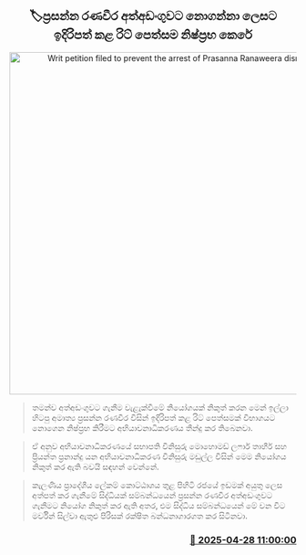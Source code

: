 <p align='center'><b><h2 align='center' title='Writ petition filed to prevent the arrest of Prasanna Ranaweera dismissed'>🏷ප්‍රසන්න රණවීර අත්අඩංගුවට නොගන්නා ලෙසට ඉදිරිපත් කළ රිට් පෙත්සම නිෂ්ප්‍රභ කෙරේ</h2></b></p>
<p align='center'><img src='https://helakuru.sgp1.cdn.digitaloceanspaces.com/esana/images/lib/prasanna-ranaweera-archived.jpg' width='600' alt='Writ petition filed to prevent the arrest of Prasanna Ranaweera dismissed'></p>

> තමන්ව අත්අඩංගුවට ගැනීම වැළැක්වීමේ නියෝගයක් නිකුත් කරන මෙන් ඉල්ලා හිටපු අමාත්‍ය ප්‍රසන්න රණවීර විසින් ඉදිරිපත් කළ රිට් පෙත්සමක් විභාගයට නොගෙන නිෂ්ප්‍රභ කිරීමට අභියාචනාධිකරණය තීන්දු කර තිබෙනවා.

> ඒ අනුව අභියාචනාධිකරණයේ සභාපති විනිසුරු මොහොමඩ් ලෆාර් තාහීර් සහ ප්‍රියන්ත ප්‍රනාන්දු යන අභියාචනාධිකරණ විනිසුරු මඩුල්ල විසින් මෙම නියෝගය නිකුත් කර ඇති බවයි සඳහන් වෙන්නේ.

> ‍කැලණිය ප්‍රාදේශීය ලේකම් කොට්ඨාශය තුළ පිහිටි රජයේ ඉඩමක් අයුතු ලෙස අත්පත් කර ගැනීමේ සිද්ධියක් සම්බන්ධයෙන් ප්‍රසන්න රණවීර අත්අඩංගුවට ගැනීමට නියෝග නිකුත් කර ඇති අතර, එම සිද්ධිය සම්බන්ධයෙන් මේ වන විට මර්වින් සිල්වා ඇතුළු පිරිසක් රක්ෂිත බන්ධනාගාරගත කර සිටිනවා.



<h3 align='right'><a href='https://www.helakuru.lk/esana/p/109616/'>📅 2025-04-28 11:00:00</a></h3>
